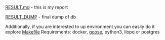 [RESULT.md](RESULT.md) - this is my report

[RESULT_DUMP](RESULT_DUMP) - final dump of db

Additionally, if you are interested to up environment you can easily do it explore [Makefile](Makefile)
Requirements: docker, [goose](https://github.com/pressly/goose), python3, libpq or postgres